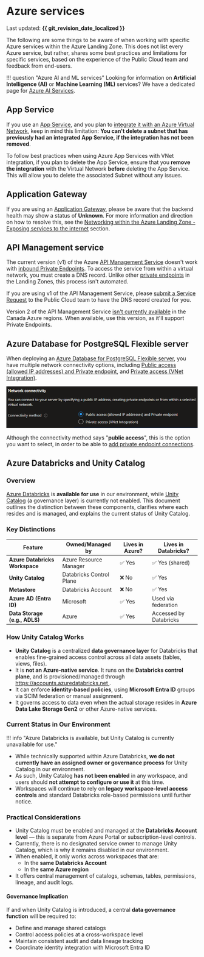 # Azure services

Last updated: **{{ git_revision_date_localized }}**

The following are some things to be aware of when working with specific Azure services within the Azure Landing Zone. This does not list every Azure service, but rather, shares some best practices and limitations for specific services, based on the experience of the Public Cloud team and feedback from end-users.

!!! question "Azure AI and ML services"
    Looking for information on **Artificial Intelligence (AI)** or **Machine Learning (ML)** services? We have a dedicated page for [Azure AI Services](./azure-ai.md).

## App Service

If you use an [App Service](https://learn.microsoft.com/en-us/azure/app-service/overview), and you plan to [integrate it with an Azure Virtual Network](https://learn.microsoft.com/en-us/azure/app-service/overview-vnet-integration), keep in mind this limitation: **You can't delete a subnet that has previously had an integrated App Service, if the integration has not been removed**.

To follow best practices when using Azure App Services with VNet integration, if you plan to delete the App Service, ensure that you **remove the integration** with the Virtual Network **before** deleting the App Service. This will allow you to delete the associated Subnet without any issues.

## Application Gateway

If you are using an [Application Gateway](https://learn.microsoft.com/en-us/azure/application-gateway/overview), please be aware that the backend health may show a status of **Unknown**. For more information and direction on how to resolve this, see the [Networking within the Azure Landing Zone - Exposing services to the internet](../design-build-deploy/networking.md#exposing-services-to-the-internet) section.

## API Management service

The current version (v1) of the Azure [API Management Service](https://learn.microsoft.com/en-us/azure/api-management/api-management-key-concepts) doesn't work with [inbound Private Endpoints](https://learn.microsoft.com/en-us/azure/api-management/virtual-network-concepts#inbound-private-endpoint). To access the service from within a virtual network, you must create a DNS record. Unlike other [private endpoints](./be-mindful.md#private-endpoints-and-dns) in the Landing Zones, this process isn't automated.

If you are using v1 of the API Management Service, please [submit a Service Request](https://citz-do.atlassian.net/servicedesk/customer/portal/3) to the Public Cloud team to have the DNS record created for you.

Version 2 of the API Management Service [isn't currently available](https://learn.microsoft.com/en-us/azure/api-management/api-management-region-availability#supported-regions-for-v2-tiers-and-workspace-gateways) in the Canada Azure regions. When available, use this version, as it'll support Private Endpoints.

## Azure Database for PostgreSQL Flexible server

When deploying an [Azure Database for PostgreSQL Flexible server](https://learn.microsoft.com/en-us/azure/postgresql/flexible-server/overview), you have multiple network connectivity options, including [Public access (allowed IP addresses) and Private endpoint](https://learn.microsoft.com/en-us/azure/postgresql/flexible-server/how-to-networking), and [Private access (VNet Integration)](https://learn.microsoft.com/en-us/azure/postgresql/flexible-server/concepts-networking-private#private-access-vnet-integration).

![Azure Database for PostgreSQL Flexible Server - Networking Connectivity](../images/azure-db-postgres-flexible-server-network-connectivity.png "Azure Database for PostgreSQL Flexible Server - Networking Connectivity")

Although the connectivity method says "**public access**", this is the option you want to select, in order to be able to [add private endpoint connections](https://learn.microsoft.com/en-us/azure/postgresql/flexible-server/how-to-networking-servers-deployed-public-access-add-private-endpoint?tabs=portal-add-private-endpoint-connections).

## Azure Databricks and Unity Catalog

### Overview

[Azure Databricks](https://learn.microsoft.com/en-us/azure/databricks/introduction/) is **available for use** in our environment, while [Unity Catalog](https://learn.microsoft.com/en-us/azure/databricks/data-governance/unity-catalog/) (a governance layer) is currently not enabled. This document outlines the distinction between these components, clarifies where each resides and is managed, and explains the current status of Unity Catalog.

### Key Distinctions

| Feature                        | Owned/Managed by         | Lives in Azure? | Lives in Databricks?   |
| ------------------------------ | ------------------------ | --------------- | ---------------------- |
| **Azure Databricks Workspace** | Azure Resource Manager   | ✅ Yes          | ✅ Yes (shared)        |
| **Unity Catalog**              | Databricks Control Plane | ❌ No           | ✅ Yes                 |
| **Metastore**                  | Databricks Account       | ❌ No           | ✅ Yes                 |
| **Azure AD (Entra ID)**        | Microsoft                | ✅ Yes          | Used via federation    |
| **Data Storage (e.g., ADLS)**  | Azure                    | ✅ Yes          | Accessed by Databricks |

### How Unity Catalog Works

- **Unity Catalog** is a centralized **data governance layer** for Databricks that enables fine-grained access control across all data assets (tables, views, files).
- It is **not an Azure-native service**. It runs on the **Databricks control plane**, and is provisioned/managed through [https://accounts.azuredatabricks.net
  ](https://accounts.azuredatabricks.net).
- It can enforce **identity-based policies**, using **Microsoft Entra ID** groups via SCIM federation or manual assignment.
- It governs access to data even when the actual storage resides in **Azure Data Lake Storage Gen2** or other Azure-native services.

### Current Status in Our Environment

!!! info "Azure Databricks is available, but Unity Catalog is currently unavailable for use."

- While technically supported within Azure Databricks, **we do not currently have an assigned owner or governance process** for Unity Catalog in our environment.
- As such, Unity Catalog **has not been enabled** in any workspace, and users should **not attempt to configure or use it** at this time.
- Workspaces will continue to rely on **legacy workspace-level access controls** and standard Databricks role-based permissions until further notice.

### Practical Considerations

- Unity Catalog must be enabled and managed at the **Databricks Account level** — this is separate from Azure Portal or subscription-level controls.
- Currently, there is no designated service owner to manage Unity Catalog, which is why it remains disabled in our environment.
- When enabled, it only works across workspaces that are:
  - In the **same Databricks Account**
  - In the **same Azure region**
- It offers central management of catalogs, schemas, tables, permissions, lineage, and audit logs.

#### Governance Implication

If and when Unity Catalog is introduced, a central **data governance function** will be required to:

- Define and manage shared catalogs
- Control access policies at a cross-workspace level
- Maintain consistent audit and data lineage tracking
- Coordinate identity integration with Microsoft Entra ID
